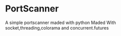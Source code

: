 # PortScanner
A simple portscanner maded with python
Maded With socket,threading,colorama and concurrent.futures
